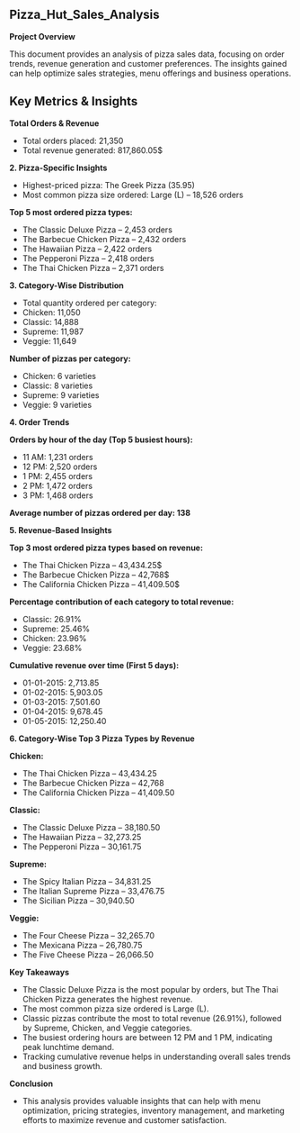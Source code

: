 ## **Pizza_Hut_Sales_Analysis**

**Project Overview**

This document provides an analysis of pizza sales data, focusing on order trends, revenue generation and customer preferences. The insights gained can help optimize sales strategies, menu offerings and business operations.

## Key Metrics & Insights

**Total Orders & Revenue**
- Total orders placed: 21,350
- Total revenue generated: 817,860.05$

**2. Pizza-Specific Insights**

- Highest-priced pizza: The Greek Pizza (35.95)
- Most common pizza size ordered: Large (L) – 18,526 orders

**Top 5 most ordered pizza types:**

- The Classic Deluxe Pizza – 2,453 orders
- The Barbecue Chicken Pizza – 2,432 orders
- The Hawaiian Pizza – 2,422 orders
- The Pepperoni Pizza – 2,418 orders
- The Thai Chicken Pizza – 2,371 orders

**3. Category-Wise Distribution**

- Total quantity ordered per category:
- Chicken: 11,050
- Classic: 14,888
- Supreme: 11,987
- Veggie: 11,649

**Number of pizzas per category:**

- Chicken: 6 varieties
- Classic: 8 varieties
- Supreme: 9 varieties
- Veggie: 9 varieties

**4. Order Trends**

**Orders by hour of the day (Top 5 busiest hours):**

- 11 AM: 1,231 orders
- 12 PM: 2,520 orders
- 1 PM: 2,455 orders
- 2 PM: 1,472 orders
- 3 PM: 1,468 orders

**Average number of pizzas ordered per day: 138**

**5. Revenue-Based Insights**

**Top 3 most ordered pizza types based on revenue:**

- The Thai Chicken Pizza – 43,434.25$
- The Barbecue Chicken Pizza – 42,768$
- The California Chicken Pizza – 41,409.50$

**Percentage contribution of each category to total revenue:**

- Classic: 26.91%
- Supreme: 25.46%
- Chicken: 23.96%
- Veggie: 23.68%

**Cumulative revenue over time (First 5 days):**

- 01-01-2015: 2,713.85
- 01-02-2015: 5,903.05
- 01-03-2015: 7,501.60
- 01-04-2015: 9,678.45
- 01-05-2015: 12,250.40

**6. Category-Wise Top 3 Pizza Types by Revenue**

**Chicken:**
- The Thai Chicken Pizza – 43,434.25
- The Barbecue Chicken Pizza – 42,768
- The California Chicken Pizza – 41,409.50

**Classic:**
- The Classic Deluxe Pizza – 38,180.50
- The Hawaiian Pizza – 32,273.25
- The Pepperoni Pizza – 30,161.75

**Supreme:**
- The Spicy Italian Pizza – 34,831.25
- The Italian Supreme Pizza – 33,476.75
- The Sicilian Pizza – 30,940.50

**Veggie:**

- The Four Cheese Pizza – 32,265.70
- The Mexicana Pizza – 26,780.75
- The Five Cheese Pizza – 26,066.50

**Key Takeaways**

- The Classic Deluxe Pizza is the most popular by orders, but The Thai Chicken Pizza generates the highest revenue.
- The most common pizza size ordered is Large (L).
- Classic pizzas contribute the most to total revenue (26.91%), followed by Supreme, Chicken, and Veggie categories.
- The busiest ordering hours are between 12 PM and 1 PM, indicating peak lunchtime demand.
- Tracking cumulative revenue helps in understanding overall sales trends and business growth.

**Conclusion**
- This analysis provides valuable insights that can help with menu optimization, pricing strategies, inventory management, and marketing efforts to maximize revenue and customer satisfaction.


